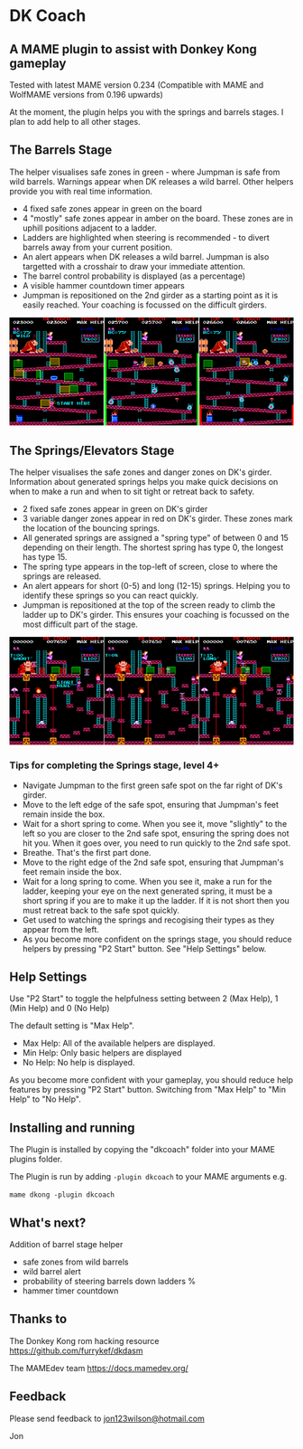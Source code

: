 # **DK Coach** #

## A MAME plugin to assist with Donkey Kong gameplay 

Tested with latest MAME version 0.234
(Compatible with MAME and WolfMAME versions from 0.196 upwards)

At the moment,  the plugin helps you with the springs and barrels stages.  I plan to add help to all other stages.


## The Barrels Stage

The helper visualises safe zones in green - where Jumpman is safe from wild barrels.  Warnings appear when DK releases a wild barrel.  Other helpers provide you with real time information.

  - 4 fixed safe zones appear in green on the board
  - 4 "mostly" safe zones appear in amber on the board.  These zones are in uphill positions adjacent to a ladder.
  - Ladders are highlighted when steering is recommended - to divert barrels away from your current position.
  - An alert appears when DK releases a wild barrel.  Jumpman is also targetted with a crosshair to draw your immediate attention.
  - The barrel control probability is displayed (as a percentage)
  - A visible hammer countdown timer appears
  - Jumpman is repositioned on the 2nd girder as a starting point as it is easily reached.  Your coaching is focussed on the difficult girders.


![Screenshot](https://github.com/10yard/dkcoach/blob/master/screenshot2.png)


## The Springs/Elevators Stage

The helper visualises the safe zones and danger zones on DK's girder.  Information about generated springs helps you make quick decisions on when to make a run and when to sit tight or retreat back to safety.

 - 2 fixed safe zones appear in green on DK's girder
 - 3 variable danger zones appear in red on DK's girder.  These zones mark the location of the bouncing springs.
 - All generated springs are assigned a "spring type" of between 0 and 15 depending on their length.  The shortest spring has type 0,  the longest has type 15.
 - The spring type appears in the top-left of screen, close to where the springs are released.
 - An alert appears for short (0-5) and long (12-15) springs.  Helping you to identify these springs so you can react quickly.
 - Jumpman is repositioned at the top of the screen ready to climb the ladder up to DK's girder.  This ensures your coaching is focussed on the most difficult part of the stage.


![Screenshot](https://github.com/10yard/dkcoach/blob/master/screenshot.png)


### Tips for completing the Springs stage, level 4+

 - Navigate Jumpman to the first green safe spot on the far right of DK's girder.
 - Move to the left edge of the safe spot, ensuring that Jumpman's feet remain inside the box.
 - Wait for a short spring to come.  When you see it, move "slightly" to the left so you are closer to the 2nd safe spot,  ensuring the spring does not hit you.  When it goes over, you need to run quickly to the 2nd safe spot.
 - Breathe.  That's the first part done.
 - Move to the right edge of the 2nd safe spot, ensuring that Jumpman's feet remain inside the box.
 - Wait for a long spring to come.  When you see it,  make a run for the ladder,  keeping your eye on the next generated spring, it must be a short spring if you are to make it up the ladder.  If it is not short then you must retreat back to the safe spot quickly. 
 - Get used to watching the springs and recogising their types as they appear from the left.
 - As you become more confident on the springs stage,  you should reduce helpers by pressing "P2 Start" button.  See "Help Settings" below.
 

## Help Settings

Use "P2 Start" to toggle the helpfulness setting between 2 (Max Help), 1 (Min Help) and 0 (No Help)

The default setting is "Max Help".
  - Max Help: All of the available helpers are displayed.
  - Min Help: Only basic helpers are displayed
  - No Help: No help is displayed.

As you become more confident with your gameplay,  you should reduce help features by pressing "P2 Start" button.  Switching from "Max Help" to "Min Help" to "No Help".
   
 
## Installing and running
 
The Plugin is installed by copying the "dkcoach" folder into your MAME plugins folder.

The Plugin is run by adding `-plugin dkcoach` to your MAME arguments e.g.

```mame dkong -plugin dkcoach```  


## What's next?

Addition of barrel stage helper
 - safe zones from wild barrels
 - wild barrel alert 
 - probability of steering barrels down ladders % 
 - hammer timer countdown
 

## Thanks to

The Donkey Kong rom hacking resource
https://github.com/furrykef/dkdasm 

The MAMEdev team
https://docs.mamedev.org/


## Feedback

Please send feedback to jon123wilson@hotmail.com

Jon

